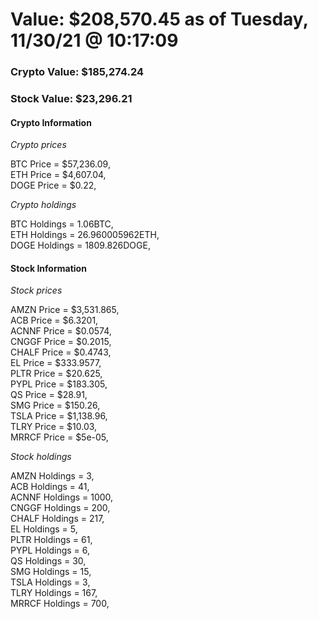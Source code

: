 # Value: $208,570.45 as of Tuesday, 11/30/21 @ 10:17:09 

### Crypto Value: $185,274.24

### Stock Value: $23,296.21

#### Crypto Information 
*Crypto prices* 

BTC Price = $57,236.09,  
ETH Price = $4,607.04,  
DOGE Price = $0.22,  


*Crypto holdings* 

BTC Holdings = 1.06BTC,  
ETH Holdings = 26.960005962ETH,  
DOGE Holdings = 1809.826DOGE,  


#### Stock Information 

*Stock prices* 

AMZN Price = $3,531.865,  
ACB Price = $6.3201,  
ACNNF Price = $0.0574,  
CNGGF Price = $0.2015,  
CHALF Price = $0.4743,  
EL Price = $333.9577,  
PLTR Price = $20.625,  
PYPL Price = $183.305,  
QS Price = $28.91,  
SMG Price = $150.26,  
TSLA Price = $1,138.96,  
TLRY Price = $10.03,  
MRRCF Price = $5e-05,  


*Stock holdings* 

AMZN Holdings = 3,  
ACB Holdings = 41,  
ACNNF Holdings = 1000,  
CNGGF Holdings = 200,  
CHALF Holdings = 217,  
EL Holdings = 5,  
PLTR Holdings = 61,  
PYPL Holdings = 6,  
QS Holdings = 30,  
SMG Holdings = 15,  
TSLA Holdings = 3,  
TLRY Holdings = 167,  
MRRCF Holdings = 700,  


